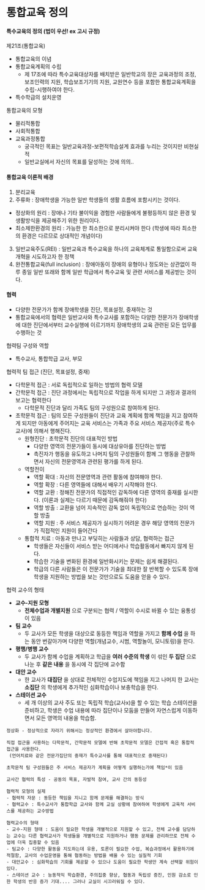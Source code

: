 # 통합교육 정의

#### 특수교육의 정의 (법이 우선! ex 고시 규정)

제21조(통합교육)
- 통합교육의 이념
- 통합교육계획의 수립
  - 제 17조에 따라 특수교육대상자를 배치받은 일반학교의 장은 교육과정의 조정, 보조인력의 지원, 학습보조기기의 지원, 교원연수 등을 포함한 통합교육계획을 수립-시행하여야 한다.
- 특수학급의 설치운영

통합교육의 모형
- 물리적통합
- 사회적통합
- 교육과정통합
  - 궁극적인 목표는 일반교육과정-보편적학습설계 효과를 누리는 것이지만 비현실적
  - 일반교실에서 자신의 목표를 달성하는 것에 의의..

#### 통합교육 이론적 배경

1. 분리교육
2. 주류화 : 장애학생을 가능한 일반 학생들의 생활 흐름에 포함시키는 것이다.
 - 정상화의 원리 : 장애나 기타 불이익을 경험한 사람들에게 불평등하지 않은 환경 및 생활방식을 제공해주기 위한 원리이다.
 - 최소제한환경의 원리 : 가능한 한 최소한으로 분리시켜야 한다 (학생에 따라 최소한의 환경은 다르므로 상대적인 개념이다)
3. 일반교육주도(REI) : 일반교육과 특수교육을 하나의 교육체계로 통일함으로써 교육 개혁을 시도하고자 한 정책
4. 완전통합교육(full inclusion) : 장애아동이 장애의 유형이나 정도와는 상관없이 하루 종일 일반 또래와 함께 일반 학급에서 특수교육 및 관련 서비스를 제공받는 것이다.

#### 협력

- 다양한 전문가가 함께 장애학생을 진단, 목표설정, 중재하는 것
- 통합교육에서의 협력은 일반교사와 특수교사를 포함하는 다양한 전문가가 장애학생에 대한 진단에서부터 교수실행에 이르기까지 장애학생의 교육 관련된 모든 업무를 수행하는 것

협력팀 구성와 역할
- 특수교사, 통합학급 교사, 부모

협력적 팀 접근 (진단, 목표설정, 중재)
- 다학문적 접근 : 서로 독립적으로 일하는 방법의 협력 모델
- 간학문적 접근 : 진단 과정에서는 독립적으로 작업을 하게 되지만 그 과정과 결과의 보고는 협력한다
    - 다학문적 진단과 달리 가족도 팀의 구성원으로 참여하게 된다.
- 초학문적 접근 : 팀의 모든 구성원들이 진단과 교육 계획에 함께 책임을 지고 참여하게 되지만 아동에게 주어지는 교육 서비스는 가족과 주요 서비스 제공자(주로 특수교사)에 의해서 행해진다.
  - 원형진단 : 초학문적 진단의 대표적인 방법
    - 다양한 영역의 전문가들이 동시에 대상유아를 진단하는 방법
    - 촉진자가 행동을 유도하고 나머지 팀의 구성원들이 함께 그 행동을 관찰하면서 자신의 전문영역과 관련된 평가를 하게 된다.
  - 역할전이
    - 역할 확대 : 자신의 전문영역과 관련 활동에 참여해야 한다.
    - 역할 확장 : 다른 영역들에 대해서 배우기 시작해야 한다.
    - 역할 교환 : 정해진 전문가의 직접적인 감독하에 다른 영역의 중재를 실시한다. (이론과 실제는 다르기 때문에 감독해줘야 한다)
    - 역할 방출 : 교환을 넘어 지속적인 감독 없이 독립적으로 연습하는 것이 역할 방출
    - 역할 지원 : 주 서비스 제공자가 실시하기 어려운 경우 해당 영역의 전문가가 직접적인 지원이 들어간다
  - 통합적 치료 : 아동과 만나고 부딪히는 사람들과 상담, 협력하는 접근
    - 학생들은 자신들이 서비스 받는 어디에서나 학습활동에서 빠지지 않게 된다.
    - 학습한 기술을 변화된 환경에 일반화시키는 문제는 쉽게 해결된다.
    - 학급의 다른 사람들은 이 전문가가 기술을 최대한 잘 반복할 수 있도록 장애학생을 지원하는 방법을 보는 것만으로도 도움을 얻을 수 있다.

협력 교수의 형태
- **교수-지원 모형**
  - **전체수업과 개별지원** 으로 구분되는 협력 / 역할이 수시로 바뀔 수 있는 융통성이 있음
- **팀 교수**
  - 두 교사가 모든 학생을 대상으로 동등한 책임과 역할을 가지고 **함께 수업** 을 하는 동안 번갈아가며 다양한 역할(개념교수, 시범, 역할놀이, 모니토링)을 한다.
- **평행/병행 교수**
  - 두 교사가 함께 수업을 계획하고 학급을 **여러 수준의 학생** 이 섞인 **두 집단** 으로 나눈 후 **같은 내용** 을 동시에 각 집단에 교수함
- **대안 교수**
  - 한 교사가 **대집단** 을 상대로 전체적인 수업지도에 책임을 지고 나머지 한 교사는 **소집단** 의 학생에게 추가적인 심화학습이나 보충학습을 한다.
- **스테이션 교수**
  - 세 개 이상의 교사 주도 또는 독립적 학습(교사x)을 할 수 있는 학습 스테이션을 준비하고, 학생은 수업 내용에 따라 집단이나 모둠을 만들어 자연스럽게 이동하면서 모든 영역의 내용을 학습함.

```
정상화 - 정상적으로 자라기 위해서는 정상적인 환경에서 살아야합니다.

직접 접근을 사용하는 다학문적, 간학문적 모델에 반해 초학문적 모델은 간접적 혹은 통합적 접근을 사용한다.
 (언어치료와 같은 전문가집단의 중재가 특수교사를 통해 대표적으로 중재된다)

초학문적 팀 구성원들은 주 서비스 제공자가 계획을 어떻게 실행하는가에 책임*이 있음

교사간 협력의 특성 - 공동의 목표, 자발적 참여, 교사 간의 동등성

협력적 모형의 실제
- 협력적 자문 : 동등한 책임을 지니고 함께 문제를 해결하는 방식
- 협력교수 : 특수교사가 통합학급 교사와 함께 교실 상황에 참여하여 학생에게 교육적 서비스를 제공하는 교수방법

협력교수의 형태
- 교수-지원 형태 : 도움이 필요한 학생을 개별적으로 지원할 수 있고, 전체 교수를 담당하는 교수는 다른 협력교사가 학생들을 개별적으로 지원하거나 행동 문제를 관리하므로 전체 수업에 더욱 집중할 수 있음
- 팀교수 : 다양한 활동을 지도하는데 유용, 토론이 필요한 수업, 복습과정에서 활용하기에 적절함, 교사의 수업운영을 통해 협동하는 방법을 배울 수 있는 실질적 기회
- 대안교수 : 심화학습의 기회를 제공할 수 있으나 도움이 필요한 학생만 계속 선택할 위험이 있다.
- 스테이션 교수 : 능동적익 학습환경, 주의집중 향상, 협동과 독립성 증진, 인원 감소로 인한 학생의 반응 증가 기대.... 그러나 교실이 시끄러워질 수 있다.
```
